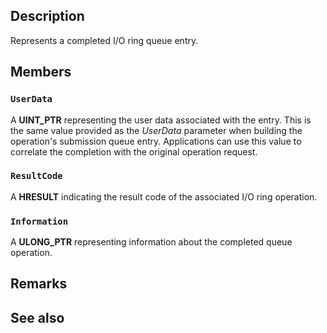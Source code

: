 ## Description

Represents a completed I/O ring queue entry.

## Members

### `UserData`

A **UINT_PTR** representing the user data associated with the entry. This is the same value provided as the *UserData* parameter when building the operation's submission queue entry. Applications can use this value to correlate the completion with the original operation request.

### `ResultCode`

A **HRESULT** indicating the result code of the associated I/O ring operation.

### `Information`

A **ULONG_PTR** representing information about the completed queue operation.

## Remarks

## See also